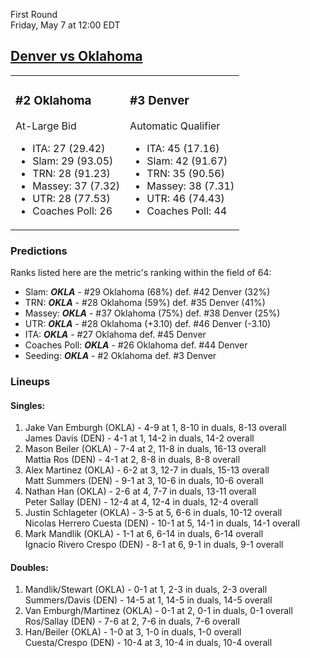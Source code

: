 First Round  
Friday, May 7 at 12:00 EDT
## [Denver vs Oklahoma](https://www.ncaa.com/game/5833376) 

<table><tr><td>  

### #2 Oklahoma  

At-Large Bid  
- ITA: 27 (29.42)  
- Slam: 29 (93.05)  
- TRN: 28 (91.23)  
- Massey: 37 (7.32)  
- UTR: 28 (77.53)  
- Coaches Poll: 26  

</td><td>  

### #3 Denver  

Automatic Qualifier  
- ITA: 45 (17.16)  
- Slam: 42 (91.67)  
- TRN: 35 (90.56)  
- Massey: 38 (7.31)  
- UTR: 46 (74.43)  
- Coaches Poll: 44  

</td></tr></table>  

 ### Predictions  

Ranks listed here are the metric's ranking within the field of 64:  
- Slam: ***OKLA*** - #29 Oklahoma (68%) def. #42 Denver (32%)  
- TRN: ***OKLA*** - #28 Oklahoma (59%) def. #35 Denver (41%)  
- Massey: ***OKLA*** - #37 Oklahoma (75%) def. #38 Denver (25%)  
- UTR: ***OKLA*** - #28 Oklahoma (+3.10) def. #46 Denver (-3.10)  
- ITA: ***OKLA*** - #27 Oklahoma def. #45 Denver  
- Coaches Poll: ***OKLA*** - #26 Oklahoma def. #44 Denver  
- Seeding: ***OKLA*** - #2 Oklahoma def. #3 Denver  

 ### Lineups  

 #### Singles:  
1. Jake Van Emburgh (OKLA) - 4-9 at 1, 8-10 in duals, 8-13 overall  
  James Davis (DEN) - 4-1 at 1, 14-2 in duals, 14-2 overall
2. Mason Beiler (OKLA) - 7-4 at 2, 11-8 in duals, 16-13 overall  
  Mattia Ros (DEN) - 4-1 at 2, 8-8 in duals, 8-8 overall
3. Alex Martinez (OKLA) - 6-2 at 3, 12-7 in duals, 15-13 overall  
  Matt Summers (DEN) - 9-1 at 3, 10-6 in duals, 10-6 overall
4. Nathan Han (OKLA) - 2-6 at 4, 7-7 in duals, 13-11 overall  
  Peter Sallay (DEN) - 12-4 at 4, 12-4 in duals, 12-4 overall
5. Justin Schlageter (OKLA) - 3-5 at 5, 6-6 in duals, 10-12 overall  
  Nicolas Herrero Cuesta (DEN) - 10-1 at 5, 14-1 in duals, 14-1 overall
6. Mark Mandlik (OKLA) - 1-1 at 6, 6-14 in duals, 6-14 overall  
  Ignacio Rivero Crespo (DEN) - 8-1 at 6, 9-1 in duals, 9-1 overall

 #### Doubles:  
1. Mandlik/Stewart (OKLA) - 0-1 at 1, 2-3 in duals, 2-3 overall  
  Summers/Davis (DEN) - 14-5 at 1, 14-5 in duals, 14-5 overall
2. Van Emburgh/Martinez (OKLA) - 0-1 at 2, 0-1 in duals, 0-1 overall  
  Ros/Sallay (DEN) - 7-6 at 2, 7-6 in duals, 7-6 overall
3. Han/Beiler (OKLA) - 1-0 at 3, 1-0 in duals, 1-0 overall  
  Cuesta/Crespo (DEN) - 10-4 at 3, 10-4 in duals, 10-4 overall